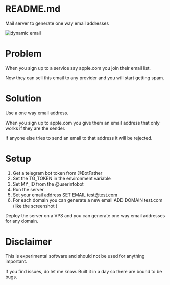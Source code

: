 # README.md

Mail server to generate one way email addresses

![dynamic email](https://imgur.com/oMxaOwf.png)

# Problem

When you sign up to a service say apple.com you join their email list.

Now they can sell this email to any provider and you will start getting spam.

# Solution

Use a one way email address.

When you sign up to apple.com you give them an email address that only works if they are the sender.

If anyone else tries to send an email to that address it will be rejected.

# Setup

1. Get a telegram bot token from @BotFather
2. Set the TG_TOKEN in the environment variable
3. Set MY_ID from the @userinfobot
4. Run the server
5. Set your email address SET EMAIL test@test.com
6. For each domain you can generate a new email ADD DOMAIN test.com (like the screenshot )

Deploy the server on a VPS and you can generate one way email addresses for any domain.

# Disclaimer

This is experimental software and should not be used for anything important.

If you find issues, do let me know. Built it in a day so there are bound to be bugs.